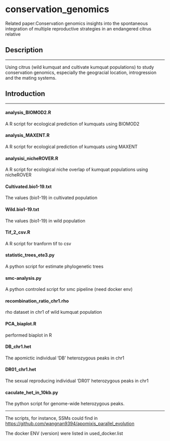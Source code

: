 # conservation_genomics
Related paper:Conservation genomics insights into the spontaneous integration of multiple reproductive strategies in an endangered citrus relative
## Description
---
Using citrus (wild kumquat and cultivate kumquat populations) to study conservation genomics, especially the geogracial location, introgression and the mating systems.
## Introduction
---
#### analysis_BIOMOD2.R
A R script for ecological prediction of kumquats using BIOMOD2

#### analysis_MAXENT.R
A R script for ecological prediction of kumquats using MAXENT

#### analysisi_nicheROVER.R
A R script for ecological niche overlap of kumquat populations using nicheROVER

#### Cultivated.bio1-19.txt
The values (bio1-19) in cultivated population

#### Wild.bio1-19.txt
The values (bio1-19) in wild population

#### Tif_2_csv.R
A R script for tranform tif to csv

#### statistic_trees_ete3.py
A python script for estimate phylogenetic trees

#### smc-analysis.py
A python controled script for smc pipeline (need docker env)

#### recombination_ratio_chr1.rho
rho dataset in chr1 of wild kumquat population

#### PCA_biaplot.R
performed biaplot in R

#### DB_chr1.het
The apomictic individual ‘DB’ heterozygous peaks in chr1

#### DR01_chr1.het
The sexual reproducing individual ‘DR01’ heterozygous peaks in chr1

#### caculate_het_in_10kb.py
The python script for genome-wide heterozygous peaks.

---

The scripts, for instance, SSMs could find in https://github.com/wangnan9394/apomixis_parallel_evolution

The docker ENV (version) were listed in used_docker.list
